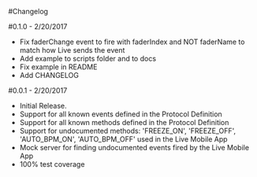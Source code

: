 #Changelog

#0.1.0 - 2/20/2017
- Fix faderChange event to fire with faderIndex and NOT faderName to match how Live sends the event
- Add example to scripts folder and to docs
- Fix example in README
- Add CHANGELOG

#0.0.1 - 2/20/2017
- Initial Release.
- Support for all known events defined in the Protocol Definition
- Support for all known methods defined in the Protocol Definition
- Support for undocumented methods: 'FREEZE_ON', 'FREEZE_OFF', 'AUTO_BPM_ON', 'AUTO_BPM_OFF' used in the Live Mobile App
- Mock server for finding undocumented events fired by the Live Mobile App
- 100% test coverage
